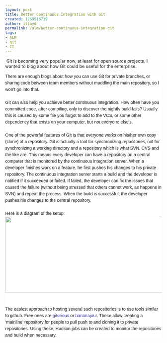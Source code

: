 ```yaml
---
layout: post
title: Better Continuous Integration with Git
created: 1269516719
author: ittayd
permalink: /alm/better-continuous-integration-git
tags:
- ALM
- git
- CI
---
```

<p>&nbsp;Git is becoming very popular now, at least for open source projects. I wanted to blog about how Git could be useful for the enterprise.</p>
<p><span class="Apple-style-span" style="font-family: 'Times New Roman'; line-height: normal; font-size: medium; ">
<div style="margin-top: 0px; margin-right: 0px; margin-bottom: 0px; margin-left: 0px; padding-top: 0px; padding-right: 0px; padding-bottom: 0px; padding-left: 0px; font-family: Tahoma, Verdana, Arial, Helvetica, sans-serif; font-size: 75%; font-weight: normal; line-height: 160%; background-color: rgb(255, 255, 255); ">
<p class="MsoNormal" style="margin-top: 0px; margin-right: 0px; margin-bottom: 0px; margin-left: 0px; padding-top: 0px; padding-right: 0px; padding-bottom: 0px; padding-left: 0px; font-size: 14px; font-weight: normal; line-height: 21px; ">There are enough blogs about how you can use Git for private branches, or sharing code between team members without muddling the main repository, so I won&rsquo;t go into that.</p>
<p class="MsoNormal" style="margin-top: 0px; margin-right: 0px; margin-bottom: 0px; margin-left: 0px; padding-top: 0px; padding-right: 0px; padding-bottom: 0px; padding-left: 0px; font-size: 14px; font-weight: normal; line-height: 21px; ">&nbsp;</p>
<p class="MsoNormal" style="margin-top: 0px; margin-right: 0px; margin-bottom: 0px; margin-left: 0px; padding-top: 0px; padding-right: 0px; padding-bottom: 0px; padding-left: 0px; font-size: 14px; font-weight: normal; line-height: 21px; ">Git can also help you achieve better continuous integration.&nbsp;How often have you committed code, after compiling, only to discover the nightly build fails? Usually this is caused by some file you forgot to add to the VCS, or some other dependency that exists on your computer, but not everyone else&rsquo;s.</p>
<p class="MsoNormal" style="margin-top: 0px; margin-right: 0px; margin-bottom: 0px; margin-left: 0px; padding-top: 0px; padding-right: 0px; padding-bottom: 0px; padding-left: 0px; font-size: 14px; font-weight: normal; line-height: 21px; ">&nbsp;</p>
<p class="MsoNormal" style="margin-top: 0px; margin-right: 0px; margin-bottom: 0px; margin-left: 0px; padding-top: 0px; padding-right: 0px; padding-bottom: 0px; padding-left: 0px; font-size: 14px; font-weight: normal; line-height: 21px; ">One of the powerful features of Git is that everyone works on his/her own copy (clone) of a repository. Git is actually a tool for synchronizing repositories, not for synchronizing a working directory and a repository which is what SVN, CVS and the like are.&nbsp;This means every developer can have a repository on a central computer that is monitored by the continuous integration server. When a developer finishes work on a feature, he first pushes his changes to his private repository. The continuous integration server starts a build and the developer is notified if it succeeded or failed. If failed, the developer can fix the issues that caused the failure (without being stressed that others cannot work, as happens in SVN) and repeat the process. When the build is successful, the developer pushes his changes to the central repository.</p>
<p class="MsoNormal" style="margin-top: 0px; margin-right: 0px; margin-bottom: 0px; margin-left: 0px; padding-top: 0px; padding-right: 0px; padding-bottom: 0px; padding-left: 0px; font-size: 14px; font-weight: normal; line-height: 21px; ">&nbsp;</p>
<p class="MsoNormal" style="margin-top: 0px; margin-right: 0px; margin-bottom: 0px; margin-left: 0px; padding-top: 0px; padding-right: 0px; padding-bottom: 0px; padding-left: 0px; font-size: 14px; font-weight: normal; line-height: 21px; ">Here is a diagram of the setup:</p>
<p class="MsoNormal" style="margin-top: 0px; margin-right: 0px; margin-bottom: 0px; margin-left: 0px; padding-top: 0px; padding-right: 0px; padding-bottom: 0px; padding-left: 0px; font-size: 14px; font-weight: normal; line-height: 21px; "><img width="570" height="245" style="border-top-width: 0px; border-right-width: 0px; border-bottom-width: 0px; border-left-width: 0px; border-style: initial; border-color: initial; " alt="" src="/files/Git_CI.png" /></p>
<p class="MsoNormal" style="margin-top: 0px; margin-right: 0px; margin-bottom: 0px; margin-left: 0px; padding-top: 0px; padding-right: 0px; padding-bottom: 0px; padding-left: 0px; font-size: 14px; font-weight: normal; line-height: 21px; ">&nbsp;</p>
<p class="MsoNormal" style="margin-top: 0px; margin-right: 0px; margin-bottom: 0px; margin-left: 0px; padding-top: 0px; padding-right: 0px; padding-bottom: 0px; padding-left: 0px; font-size: 14px; font-weight: normal; line-height: 21px; ">&nbsp;</p>
<p class="MsoNormal" style="margin-top: 0px; margin-right: 0px; margin-bottom: 0px; margin-left: 0px; padding-top: 0px; padding-right: 0px; padding-bottom: 0px; padding-left: 0px; font-size: 14px; font-weight: normal; line-height: 21px; "><span class="Apple-style-span" style="margin-top: 0px; margin-right: 0px; margin-bottom: 0px; margin-left: 0px; padding-top: 0px; padding-right: 0px; padding-bottom: 0px; padding-left: 0px; border-collapse: collapse; line-height: normal; font-size: medium; "><span class="Apple-style-span" style="margin-top: 0px; margin-right: 0px; margin-bottom: 0px; margin-left: 0px; padding-top: 0px; padding-right: 0px; padding-bottom: 0px; padding-left: 0px; border-collapse: separate; font-size: 14px; line-height: 21px; ">The easiest approach to hosting several such repositories is to use tools similar to github. Free ones are&nbsp;<a style="color: rgb(51, 51, 153); margin-top: 0px; margin-right: 0px; margin-bottom: 0px; margin-left: 0px; padding-top: 0px; padding-right: 0px; padding-bottom: 0px; padding-left: 0px; text-decoration: none; " href="http://www.gitorious.org/">gitorious</a>&nbsp;or&nbsp;<a style="color: rgb(51, 51, 153); margin-top: 0px; margin-right: 0px; margin-bottom: 0px; margin-left: 0px; padding-top: 0px; padding-right: 0px; padding-bottom: 0px; padding-left: 0px; text-decoration: none; " href="http://github.com/toolmantim/bananajour">bananajour</a>. These allow creating a &lsquo;mainline&rsquo; repository for people to pull push to and cloning it to private repositories. Using these, Hudson jobs can be created to monitor the repositories and build when necessary.</span></span></p>
</div>
</span></p>
<p>&nbsp;</p>
